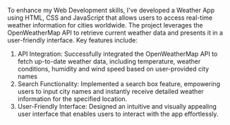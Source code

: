 To enhance my Web Development skills, I've developed a Weather App using HTML, CSS and JavaScript that allows users to access real-time weather information for cities worldwide. The project leverages the OpenWeatherMap API to retrieve current weather data and presents it in a user-friendly interface. Key features include:

1. API Integration: Successfully integrated the OpenWeatherMap API to fetch up-to-date weather data, including temperature, weather conditions, humidity and wind speed based on user-provided city names
2. Search Functionality: Implemented a search box feature, empowering users to input city names and instantly receive detailed weather information for the specified location.
3. User-Friendly Interface: Designed an intuitive and visually appealing user interface that enables users to interact with the app effortlessly.
